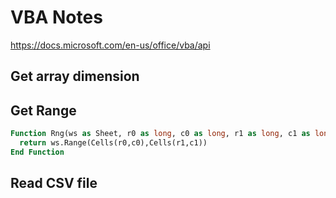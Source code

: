 # VBA Notes

https://docs.microsoft.com/en-us/office/vba/api

## Get array dimension

## Get Range
```vb
Function Rng(ws as Sheet, r0 as long, c0 as long, r1 as long, c1 as long)
  return ws.Range(Cells(r0,c0),Cells(r1,c1))
End Function
```

## Read CSV file
